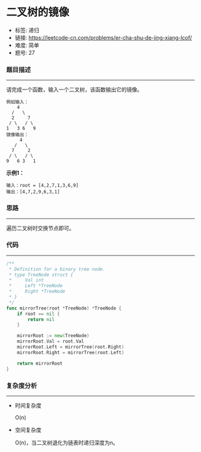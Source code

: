 # 二叉树的镜像

- 标签: 递归
- 链接: https://leetcode-cn.com/problems/er-cha-shu-de-jing-xiang-lcof/
- 难度: 简单
- 题号: 27

### 题目描述

---

请完成一个函数，输入一个二叉树，该函数输出它的镜像。
```text
例如输入：
​    4
  /   \
  2     7
 / \   / \
1   3 6   9
镜像输出：
​     4
   /   \
  7     2
 / \   / \
9   6 3   1
```
**示例1：**

```
输入：root = [4,2,7,1,3,6,9]
输出：[4,7,2,9,6,3,1]
```

### 思路

---

遍历二叉树时交换节点即可。

### 代码

---

```go
/**
 * Definition for a binary tree node.
 * type TreeNode struct {
 *     Val int
 *     Left *TreeNode
 *     Right *TreeNode
 * }
 */
func mirrorTree(root *TreeNode) *TreeNode {
    if root == nil {
        return nil
    }

    mirrorRoot := new(TreeNode)
    mirrorRoot.Val = root.Val
    mirrorRoot.Left = mirrorTree(root.Right)
    mirrorRoot.Right = mirrorTree(root.Left)

    return mirrorRoot
}
```

### 复杂度分析

---

- 时间复杂度

    O(n)

- 空间复杂度

    O(n)，当二叉树退化为链表时递归深度为n。